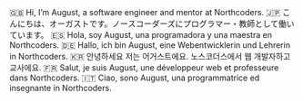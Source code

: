 🇬🇧 Hi, I’m August, a software engineer and mentor at Northcoders.
🇯🇵 こんにちは、オーガストです。ノースコーダーズにプログラマー・教師として働いています。
🇪🇸 Hola, soy August, una programadora y una maestra en Northcoders.
🇩🇪 Hallo, ich bin August, eine Webentwicklerin und Lehrerin in Northcoders.
🇰🇷 안녕하세요 저는 어거스트에요. 노스코더스에서 웹 개발자하고 교사에요.
🇫🇷 Salut, je suis August, une développeur web et professeure dans Northcoders.
🇮🇹 Ciao, sono August, una programmatrice ed insegnante in Northcoders.

<!---
nc-august-aldred/nc-august-aldred is a ✨ special ✨ repository because its `README.md` (this file) appears on your GitHub profile.
You can click the Preview link to take a look at your changes.
--->
